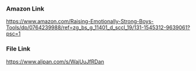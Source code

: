 
### Amazon Link

https://www.amazon.com/Raising-Emotionally-Strong-Boys-Tools/dp/0764239988/ref=zg_bs_g_11401_d_sccl_19/131-1545312-9639061?psc=1

### File Link
https://www.alipan.com/s/WajUuJfRDan
